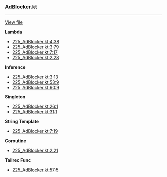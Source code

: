### AdBlocker.kt
---
[View file](files/225_AdBlocker.kt)

**Lambda**

 - [225_AdBlocker.kt:4:38](files/225_AdBlocker.kt#L4:)
 - [225_AdBlocker.kt:3:79](files/225_AdBlocker.kt#L3:)
 - [225_AdBlocker.kt:7:17](files/225_AdBlocker.kt#L7:)
 - [225_AdBlocker.kt:2:28](files/225_AdBlocker.kt#L2:)

**Inference**

 - [225_AdBlocker.kt:3:13](files/225_AdBlocker.kt#L3:)
 - [225_AdBlocker.kt:53:9](files/225_AdBlocker.kt#L53)
 - [225_AdBlocker.kt:60:9](files/225_AdBlocker.kt#L60)

**Singleton**

 - [225_AdBlocker.kt:26:1](files/225_AdBlocker.kt#L26)
 - [225_AdBlocker.kt:31:1](files/225_AdBlocker.kt#L31)

**String Template**

 - [225_AdBlocker.kt:7:19](files/225_AdBlocker.kt#L7:)

**Coroutine**

 - [225_AdBlocker.kt:2:21](files/225_AdBlocker.kt#L2:)

**Tailrec Func**

 - [225_AdBlocker.kt:57:5](files/225_AdBlocker.kt#L57)
